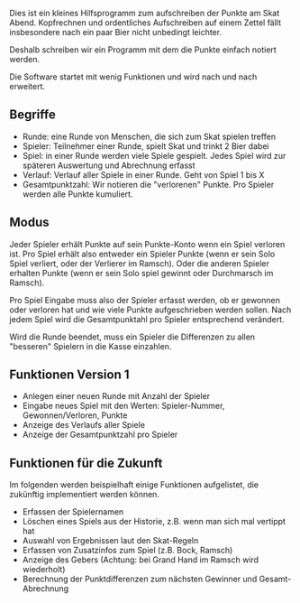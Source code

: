 Dies ist ein kleines Hilfsprogramm zum aufschreiben der Punkte am Skat Abend. Kopfrechnen und ordentliches Aufschreiben auf einem Zettel fällt insbesondere nach ein paar Bier nicht unbedingt leichter.

Deshalb schreiben wir ein Programm mit dem die Punkte einfach notiert werden.

Die Software startet mit wenig Funktionen und wird nach und nach erweitert. 

## Begriffe

- Runde: eine Runde von Menschen, die sich zum Skat spielen treffen
- Spieler: Teilnehmer einer Runde, spielt Skat und trinkt 2 Bier dabei
- Spiel: in einer Runde werden viele Spiele gespielt. Jedes Spiel wird zur späteren Auswertung und Abrechnung erfasst
- Verlauf: Verlauf aller Spiele in einer Runde. Geht von Spiel 1 bis X
- Gesamtpunktzahl: Wir notieren die "verlorenen" Punkte. Pro Spieler werden alle Punkte kumuliert.

## Modus

Jeder Spieler erhält Punkte auf sein Punkte-Konto wenn ein Spiel verloren ist. Pro Spiel erhält also entweder ein Spieler Punkte (wenn er sein Solo Spiel verliert, oder der Verlierer im Ramsch). Oder die anderen Spieler erhalten Punkte (wenn er sein Solo spiel gewinnt oder Durchmarsch im Ramsch). 

Pro Spiel Eingabe muss also der Spieler erfasst werden, ob er gewonnen oder verloren hat und wie viele Punkte aufgeschrieben werden sollen. Nach jedem Spiel wird die Gesamtpunktahl pro Spieler entsprechend verändert. 

Wird die Runde beendet, muss ein Spieler die Differenzen zu allen "besseren" Spielern in die Kasse einzahlen.

## Funktionen Version 1

- Anlegen einer neuen Runde mit Anzahl der Spieler
- Eingabe neues Spiel mit den Werten: Spieler-Nummer, Gewonnen/Verloren, Punkte
- Anzeige des Verlaufs aller Spiele
- Anzeige der Gesamtpunktzahl pro Spieler

## Funktionen für die Zukunft

Im folgenden werden beispielhaft einige Funktionen aufgelistet, die zukünftig implementiert werden können.

- Erfassen der Spielernamen
- Löschen eines Spiels aus der Historie, z.B. wenn man sich mal vertippt hat
- Auswahl von Ergebnissen laut den Skat-Regeln
- Erfassen von Zusatzinfos zum Spiel (z.B. Bock, Ramsch)
- Anzeige des Gebers (Achtung: bei Grand Hand im Ramsch wird wiederholt)
- Berechnung der Punktdifferenzen zum nächsten Gewinner und Gesamt-Abrechnung

